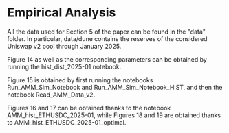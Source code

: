 # Empirical Analysis

All the data used for Section 5 of the paper can be found in the "data" folder. In particular, data/dune contains the reserves of the considered Uniswap v2 pool through January 2025.

Figure 14 as well as the corresponding parameters can be obtained by running the hist_dist_2025-01 notebook. 

Figure 15 is obtained by first running the notebooks Run_AMM_Sim_Notebook and Run_AMM_Sim_Notebook_HIST, and then the notebook Read_AMM_Data_v2.

Figures 16 and 17 can be obtained thanks to the notebook AMM_hist_ETHUSDC_2025-01, while Figures 18 and 19 are obtained thanks to AMM_hist_ETHUSDC_2025-01_optimal.
